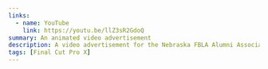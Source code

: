 ```yaml
---
links:
  - name: YouTube
    link: https://youtu.be/llZ3sR2GdoQ
summary: An animated video advertisement
description: A video advertisement for the Nebraska FBLA Alumni Association intended to be used as a video buffer during SLC sessions.
tags: [Final Cut Pro X]
---
```

